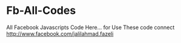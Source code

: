 Fb-All-Codes
============

All Facebook Javascripts Code Here...
for Use These code connect
http://www.facebook.com/jalilahmad.fazeli
